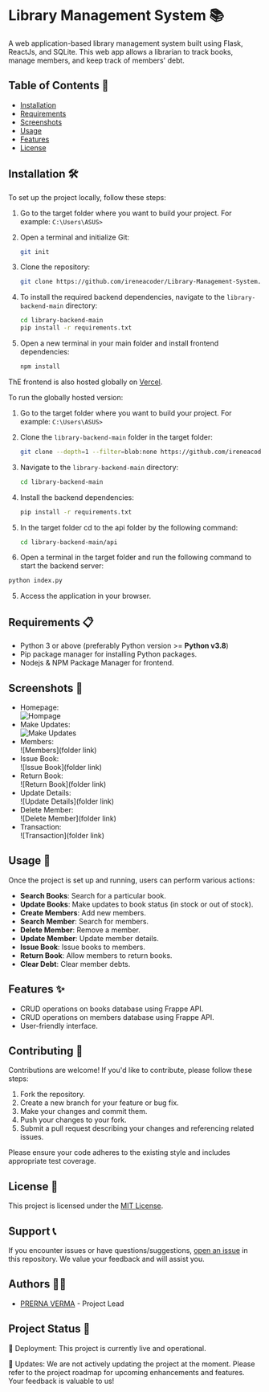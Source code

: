 # Library Management System 📚

A web application-based library management system built using Flask, ReactJs, and SQLite. This web app allows a librarian to track books, manage members, and keep track of members' debt. 

## Table of Contents 📑

- [Installation](#installation)
- [Requirements](#requirements)
- [Screenshots](#screenshots)
- [Usage](#usage)
- [Features](#features)
- [License](#license)

## Installation 🛠️

To set up the project locally, follow these steps:

1. Go to the target folder where you want to build your project. For example: `C:\Users\ASUS>`

2. Open a terminal and initialize Git:

    ```bash
    git init
    ```

3. Clone the repository:

   ```bash
   git clone https://github.com/ireneacoder/Library-Management-System.git
   ```

4. To install the required backend dependencies, navigate to the `library-backend-main` directory:

   ```bash
   cd library-backend-main
   pip install -r requirements.txt
   ```

5. Open a new terminal in your main folder and install frontend dependencies:

    ```bash
    npm install
    ```

ThE frontend is also hosted globally on [Vercel](https://library-management-system-six.vercel.app/).

To run the globally hosted version:

1. Go to the target folder where you want to build your project. For example: `C:\Users\ASUS>`

2. Clone the `library-backend-main` folder in the target folder:

    ```bash
    git clone --depth=1 --filter=blob:none https://github.com/ireneacoder/Library-Management-System.git --path library-backend-main
    ```

3. Navigate to the `library-backend-main` directory:

    ```bash
    cd library-backend-main
    ```

4. Install the backend dependencies:

    ```bash
    pip install -r requirements.txt
    ```
5. In the target folder cd to the api folder by the following command:
    ```bash 
    cd library-backend-main/api
    ```
5. Open a terminal in the target folder and run the following command to start the backend server:

```bash 
python index.py
```

5. Access the application in your browser.

## Requirements 📋

* Python 3 or above (preferably Python version >= **Python v3.8**)
* Pip package manager for installing Python packages.
* Nodejs & NPM Package Manager for frontend.

## Screenshots 📸

* Homepage:\
 ![Hompage](https://github.com/ireneacoder/Library-Management-System/assets/63922114/f74854a6-cc97-431f-bdf3-e4f71f64bf45)
* Make Updates:\
![Make Updates](https://github.com/ireneacoder/Library-Management-System/assets/63922114/862922d0-90b2-4020-b261-6b274a6ed0a0)
* Members:\
![Members](folder link)
* Issue Book:\
![Issue Book](folder link)
* Return Book:\
![Return Book](folder link)
* Update Details:\
![Update Details](folder link)
* Delete Member:\
![Delete Member](folder link)
* Transaction:\
![Transaction](folder link)

## Usage 🚀

Once the project is set up and running, users can perform various actions:

- **Search Books**: Search for a particular book.
- **Update Books**: Make updates to book status (in stock or out of stock).
- **Create Members**: Add new members.
- **Search Member**: Search for members.
- **Delete Member**: Remove a member.
- **Update Member**: Update member details.
- **Issue Book**: Issue books to members.
- **Return Book**: Allow members to return books.
- **Clear Debt**: Clear member debts.

## Features ✨

- CRUD operations on books database using Frappe API.
- CRUD operations on members database using Frappe API.
- User-friendly interface.

## Contributing 🤝

Contributions are welcome! If you'd like to contribute, please follow these steps:

1. Fork the repository.
2. Create a new branch for your feature or bug fix.
3. Make your changes and commit them.
4. Push your changes to your fork.
5. Submit a pull request describing your changes and referencing related issues.

Please ensure your code adheres to the existing style and includes appropriate test coverage.

## License 📄

This project is licensed under the [MIT License](LICENSE).

## Support 📞

If you encounter issues or have questions/suggestions, [open an issue](https://github.com/ireneacoder/Library-Management-System) in this repository. We value your feedback and will assist you.

## Authors 👩‍💻

- [PRERNA VERMA](https://github.com/ireneacoder) - Project Lead

## Project Status 🚀

🚀 Deployment: This project is currently live and operational.

🛑 Updates: We are not actively updating the project at the moment. Please refer to the project roadmap for upcoming enhancements and features. Your feedback is valuable to us!
